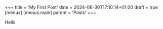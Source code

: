 +++
title = 'My First Post'
date = 2024-06-30T17:10:14+01:00
draft = true
[menus]
  [menus.main]
    parent = 'Posts'
+++

Hello
